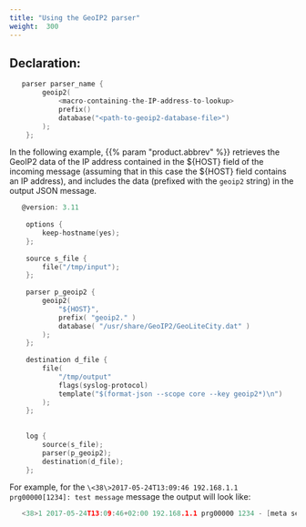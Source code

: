 ```yaml
---
title: "Using the GeoIP2 parser"
weight:  300
---
```

<!-- DISCLAIMER: This file is based on the syslog-ng Open Source Edition documentation https://github.com/balabit/syslog-ng-ose-guides/commit/2f4a52ee61d1ea9ad27cb4f3168b95408fddfdf2 and is used under the terms of The syslog-ng Open Source Edition Documentation License. The file has been modified by Axoflow. -->


## Declaration:

```c
   parser parser_name {
        geoip2(
            <macro-containing-the-IP-address-to-lookup>
            prefix()
            database("<path-to-geoip2-database-file>")
        );
    };

```


In the following example, {{% param "product.abbrev" %}} retrieves the GeoIP2 data of the IP address contained in the ${HOST} field of the incoming message (assuming that in this case the ${HOST} field contains an IP address), and includes the data (prefixed with the `geoip2` string) in the output JSON message.

```c
   @version: 3.11
    
    options {
        keep-hostname(yes);
    };
    
    source s_file {
        file("/tmp/input");
    };
    
    parser p_geoip2 {
        geoip2(
            "${HOST}",
            prefix( "geoip2." )
            database( "/usr/share/GeoIP2/GeoLiteCity.dat" )
        );
    };
    
    destination d_file {
        file(
            "/tmp/output"
            flags(syslog-protocol)
            template("$(format-json --scope core --key geoip2*)\n")
        );
    };
    
    
    log {
        source(s_file);
        parser(p_geoip2);
        destination(d_file);
    };

```

For example, for the `\<38\>2017-05-24T13:09:46 192.168.1.1 prg00000[1234]: test message` message the output will look like:

```c
   <38>1 2017-05-24T13:09:46+02:00 192.168.1.1 prg00000 1234 - [meta sequenceId="3"] {"geoip2":{"subdivisions":{"0":{"names":{"en":"Budapest"},"iso_code":"BU","geoname_id":"3054638"}},"registered_country":{"names":{"en":"Hungary"},"iso_code":"HU","geoname_id":"719819"},"postal":{"code":"1063"},"location":{"time_zone":"Europe/Budapest","longitude":"19.070200","latitude":"47.510200","accuracy_radius":"5"},"country":{"names":{"en":"Hungary"},"iso_code":"HU","geoname_id":"719819"},"continent":{"names":{"en":"Europe"},"geoname_id":"6255148","code":"EU"},"city":{"names":{"en":"Budapest"},"geoname_id":"3054643"}},"PROGRAM":"prg00000","PRIORITY":"info","PID":"1234","MESSAGE":"test message","HOST":"192.168.1.1","FACILITY":"auth","DATE":"May 24 13:09:46"}

```
